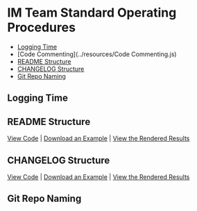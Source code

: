 # IM Team Standard Operating Procedures

- [Logging Time](#logging-time)
- [Code Commenting](../resources/Code Commenting.js)
- [README Structure](#readme-structure)
- [CHANGELOG Structure](#changelog-structure)
- [Git Repo Naming](#git-repo-naming)



## Logging Time


## README Structure
[View Code](../resources/readme-example.md) |
<a href="../resources/readme-example.md" download="README.md">Download an Example</a> |
[View the Rendered Results](../resources/readme-example)

## CHANGELOG Structure
[View Code](../resources/changelog-example.md) | <a href="../resources/changelog-example.md" download="CHANGELOG.md">Download an Example</a> | [View the Rendered Results](../resources/changelog-example)

## Git Repo Naming